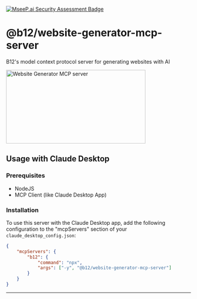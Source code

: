 [![MseeP.ai Security Assessment Badge](https://mseep.net/pr/b12io-website-generator-mcp-server-badge.png)](https://mseep.ai/app/b12io-website-generator-mcp-server)

# @b12/website-generator-mcp-server
B12's model context protocol server for generating websites with AI

<a href="https://glama.ai/mcp/servers/@b12io/website-generator-mcp-server">
  <img width="380" height="200" src="https://glama.ai/mcp/servers/@b12io/website-generator-mcp-server/badge" alt="Website Generator MCP server" />
</a>

## Usage with Claude Desktop

### Prerequisites

-   NodeJS
-   MCP Client (like Claude Desktop App)

### Installation

To use this server with the Claude Desktop app, add the following configuration to the "mcpServers" section of your `claude_desktop_config.json`:

```json
{
    "mcpServers": {
        "b12": {
            "command": "npx",
            "args": ["-y", "@b12/website-generator-mcp-server"]
        }
    }
}
```
****